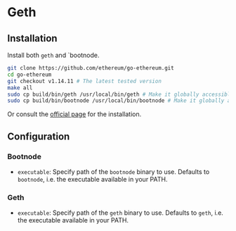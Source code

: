 # Geth

## Installation

Install both `geth` and `bootnode.

```sh
git clone https://github.com/ethereum/go-ethereum.git
cd go-ethereum
git checkout v1.14.11 # The latest tested version
make all
sudo cp build/bin/geth /usr/local/bin/geth # Make it globally accessible
sudo cp build/bin/bootnode /usr/local/bin/bootnode # Make it globally accessible
```

Or consult the [official page](https://geth.ethereum.org/docs/getting-started/installing-geth) for the installation.

## Configuration

### Bootnode

- `executable`: Specify path of the `bootnode` binary to use. Defaults to `bootnode`, i.e. the executable available in 
your PATH.

### Geth

- `executable`: Specify path of  the `geth` binary to use. Defaults to `geth`, i.e. the executable available in your
PATH.